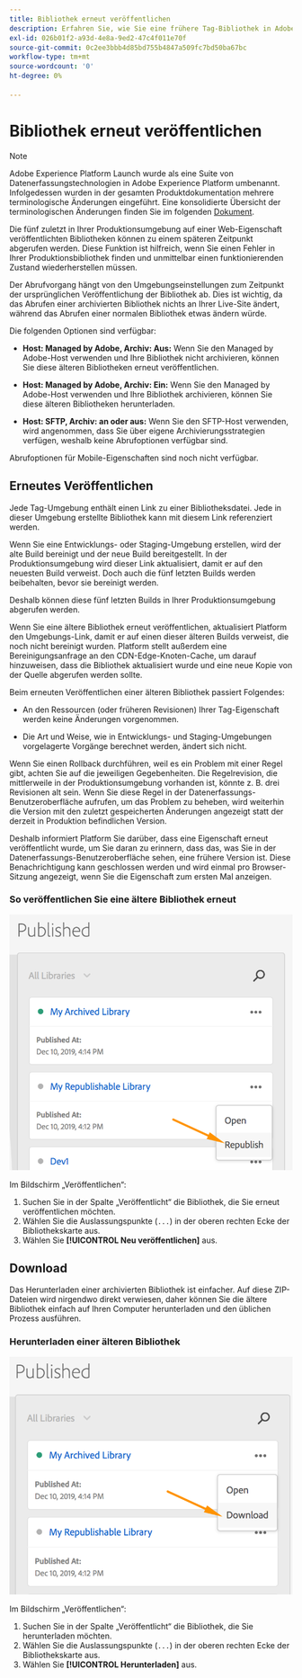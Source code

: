 ```yaml
---
title: Bibliothek erneut veröffentlichen
description: Erfahren Sie, wie Sie eine frühere Tag-Bibliothek in Adobe Experience Platform erneut veröffentlichen.
exl-id: 026b01f2-a93d-4e8a-9ed2-47c4f011e70f
source-git-commit: 0c2ee3bbb4d85bd755b4847a509fc7bd50ba67bc
workflow-type: tm+mt
source-wordcount: '0'
ht-degree: 0%

---
```


# Bibliothek erneut veröffentlichen

>[!NOTE]
>
>Adobe Experience Platform Launch wurde als eine Suite von Datenerfassungstechnologien in Adobe Experience Platform umbenannt. Infolgedessen wurden in der gesamten Produktdokumentation mehrere terminologische Änderungen eingeführt. Eine konsolidierte Übersicht der terminologischen Änderungen finden Sie im folgenden [Dokument](../../term-updates.md).

Die fünf zuletzt in Ihrer Produktionsumgebung auf einer Web-Eigenschaft veröffentlichten Bibliotheken können zu einem späteren Zeitpunkt abgerufen werden. Diese Funktion ist hilfreich, wenn Sie einen Fehler in Ihrer Produktionsbibliothek finden und unmittelbar einen funktionierenden Zustand wiederherstellen müssen.

Der Abrufvorgang hängt von den Umgebungseinstellungen zum Zeitpunkt der ursprünglichen Veröffentlichung der Bibliothek ab. Dies ist wichtig, da das Abrufen einer archivierten Bibliothek nichts an Ihrer Live-Site ändert, während das Abrufen einer normalen Bibliothek etwas ändern würde.

Die folgenden Optionen sind verfügbar:

* **Host: Managed by Adobe, Archiv: Aus:** Wenn Sie den Managed by Adobe-Host verwenden und Ihre Bibliothek nicht archivieren, können Sie diese älteren Bibliotheken erneut veröffentlichen.

* **Host: Managed by Adobe, Archiv: Ein:** Wenn Sie den Managed by Adobe-Host verwenden und Ihre Bibliothek archivieren, können Sie diese älteren Bibliotheken herunterladen.

* **Host: SFTP, Archiv: an oder aus:** Wenn Sie den SFTP-Host verwenden, wird angenommen, dass Sie über eigene Archivierungsstrategien verfügen, weshalb keine Abrufoptionen verfügbar sind.

Abrufoptionen für Mobile-Eigenschaften sind noch nicht verfügbar.

## Erneutes Veröffentlichen

Jede Tag-Umgebung enthält einen Link zu einer Bibliotheksdatei. Jede in dieser Umgebung erstellte Bibliothek kann mit diesem Link referenziert werden.

Wenn Sie eine Entwicklungs- oder Staging-Umgebung erstellen, wird der alte Build bereinigt und der neue Build bereitgestellt. In der Produktionsumgebung wird dieser Link aktualisiert, damit er auf den neuesten Build verweist. Doch auch die fünf letzten Builds werden beibehalten, bevor sie bereinigt werden.

Deshalb können diese fünf letzten Builds in Ihrer Produktionsumgebung abgerufen werden.

Wenn Sie eine ältere Bibliothek erneut veröffentlichen, aktualisiert Platform den Umgebungs-Link, damit er auf einen dieser älteren Builds verweist, die noch nicht bereinigt wurden. Platform stellt außerdem eine Bereinigungsanfrage an den CDN-Edge-Knoten-Cache, um darauf hinzuweisen, dass die Bibliothek aktualisiert wurde und eine neue Kopie von der Quelle abgerufen werden sollte.

Beim erneuten Veröffentlichen einer älteren Bibliothek passiert Folgendes:

* An den Ressourcen (oder früheren Revisionen) Ihrer Tag-Eigenschaft werden keine Änderungen vorgenommen.

* Die Art und Weise, wie in Entwicklungs- und Staging-Umgebungen vorgelagerte Vorgänge berechnet werden, ändert sich nicht.

Wenn Sie einen Rollback durchführen, weil es ein Problem mit einer Regel gibt, achten Sie auf die jeweiligen Gegebenheiten. Die Regelrevision, die mittlerweile in der Produktionsumgebung vorhanden ist, könnte z. B. drei Revisionen alt sein. Wenn Sie diese Regel in der Datenerfassungs-Benutzeroberfläche aufrufen, um das Problem zu beheben, wird weiterhin die Version mit den zuletzt gespeicherten Änderungen angezeigt statt der derzeit in Produktion befindlichen Version.

Deshalb informiert Platform Sie darüber, dass eine Eigenschaft erneut veröffentlicht wurde, um Sie daran zu erinnern, dass das, was Sie in der Datenerfassungs-Benutzeroberfläche sehen, eine frühere Version ist. Diese Benachrichtigung kann geschlossen werden und wird einmal pro Browser-Sitzung angezeigt, wenn Sie die Eigenschaft zum ersten Mal anzeigen.

### So veröffentlichen Sie eine ältere Bibliothek erneut

![Bibliothek erneut veröffentlichen](images/retrieve_republish.png)

Im Bildschirm „Veröffentlichen“:

1. Suchen Sie in der Spalte „Veröffentlicht“ die Bibliothek, die Sie erneut veröffentlichen möchten.
1. Wählen Sie die Auslassungspunkte (`...`) in der oberen rechten Ecke der Bibliothekskarte aus.
1. Wählen Sie **[!UICONTROL Neu veröffentlichen]** aus.

## Download

Das Herunterladen einer archivierten Bibliothek ist einfacher. Auf diese ZIP-Dateien wird nirgendwo direkt verwiesen, daher können Sie die ältere Bibliothek einfach auf Ihren Computer herunterladen und den üblichen Prozess ausführen.

### Herunterladen einer älteren Bibliothek

![Herunterladen einer Bibliothek](images/retrieve_download.png)

Im Bildschirm „Veröffentlichen“:

1. Suchen Sie in der Spalte „Veröffentlicht“ die Bibliothek, die Sie herunterladen möchten.
1. Wählen Sie die Auslassungspunkte (`...`) in der oberen rechten Ecke der Bibliothekskarte aus.
1. Wählen Sie **[!UICONTROL Herunterladen]** aus.

